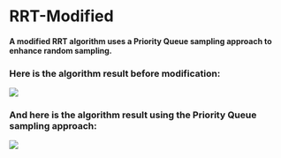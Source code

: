 # RRT-Modified
#### A modified RRT algorithm uses a Priority Queue sampling approach to enhance random sampling.




### Here is the algorithm result before modification:
![](https://github.com/alizayan684/RRT-Modified/blob/main/Screenshot%202023-09-13%20010233.png)




### And here is the algorithm result using the Priority Queue sampling approach:
![](https://github.com/alizayan684/RRT-Modified/blob/main/Screenshot%202023-09-13%20005839.png)
